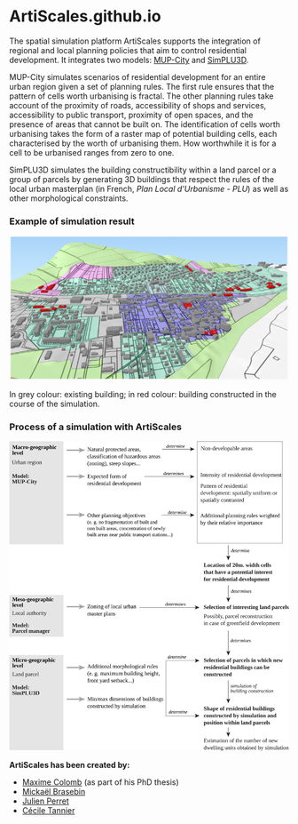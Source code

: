 # ArtiScales.github.io
The spatial simulation platform ArtiScales supports the integration of regional and local planning policies that aim to control residential development. It integrates two models: [MUP-City](https://sourcesup.renater.fr/mupcity/en.html) and [SimPLU3D](https://simplu3d.github.io/).

MUP-City simulates scenarios of residential development for an entire urban region given a set of planning rules. The first rule ensures that the pattern of cells worth urbanising is fractal. The other planning rules take account of the proximity of roads, accessibility of shops and services, accessibility to public transport, proximity of open spaces, and the presence of areas that cannot be built on. The identification of cells worth urbanising takes the form of a raster map of potential building cells, each characterised by the worth of urbanising them. How worthwhile it is for a cell to be urbanised ranges from zero to one.

SimPLU3D simulates the building constructibility within a land parcel or a group of parcels by generating 3D buildings that respect the rules of the local urban masterplan (in French, *Plan Local d'Urbanisme - PLU*) as well as other morphological constraints.

### Example of simulation result

![Example of simulation result](ArtiScalesExampleSimulationResults.png)

In grey colour: existing building; in red colour: building constructed in the course of the simulation.

### Process of a simulation with ArtiScales

![Process of a simulation with ArtiScales](ArtiScales-presentation-en_v0.png)

**ArtiScales has been created by:**
- [Maxime Colomb](http://recherche.ign.fr/labos/cogit/english/cv.php?nom=Colomb) (as part of his PhD thesis)
- [Mickaël Brasebin](http://recherche.ign.fr/labos/cogit/english/cv.php?prenom=&nom=Brasebin)
- [Julien Perret](http://recherche.ign.fr/labos/cogit/english/cv.php?prenom=&nom=Perret)
- [Cécile Tannier](http://thema.univ-fcomte.fr/en/page_personnelle/ctannier)
